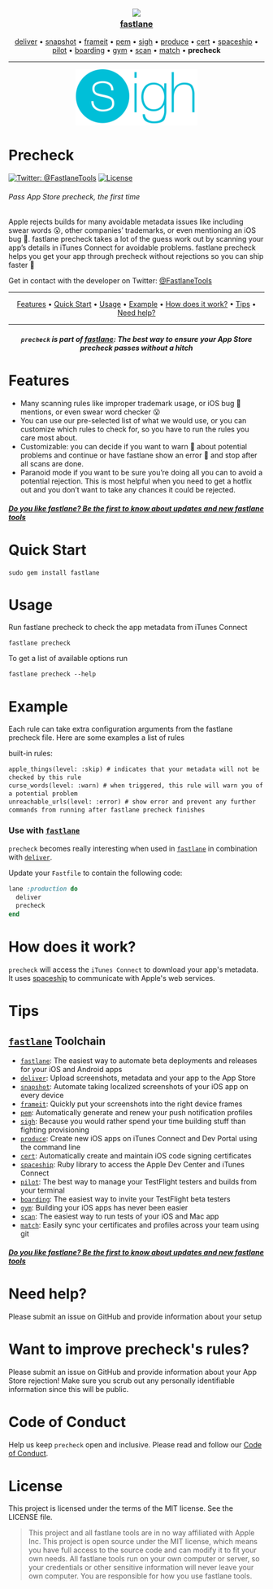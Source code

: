 <h3 align="center">
  <a href="https://github.com/fastlane/fastlane/tree/master/fastlane">
    <img src="../fastlane/assets/fastlane.png" width="150" />
    <br />
    fastlane
  </a>
</h3>
<p align="center">
  <a href="https://github.com/fastlane/fastlane/tree/master/deliver">deliver</a> &bull;
  <a href="https://github.com/fastlane/fastlane/tree/master/snapshot">snapshot</a> &bull;
  <a href="https://github.com/fastlane/fastlane/tree/master/frameit">frameit</a> &bull;
  <a href="https://github.com/fastlane/fastlane/tree/master/pem">pem</a> &bull;
  <a href="https://github.com/fastlane/fastlane/tree/master/sigh">sigh</a> &bull;
  <a href="https://github.com/fastlane/fastlane/tree/master/produce">produce</a> &bull;
  <a href="https://github.com/fastlane/fastlane/tree/master/cert">cert</a> &bull;
  <a href="https://github.com/fastlane/fastlane/tree/master/spaceship">spaceship</a> &bull;
  <a href="https://github.com/fastlane/fastlane/tree/master/pilot">pilot</a> &bull;
  <a href="https://github.com/fastlane/boarding">boarding</a> &bull;
  <a href="https://github.com/fastlane/fastlane/tree/master/gym">gym</a> &bull;
  <a href="https://github.com/fastlane/fastlane/tree/master/scan">scan</a> &bull;
  <a href="https://github.com/fastlane/fastlane/tree/master/match">match</a> &bull;
  <b>precheck</b>
</p>

-------

<p align="center">
  <img src="assets/precheck.png" height="110">
</p>

Precheck
============

[![Twitter: @FastlaneTools](https://img.shields.io/badge/contact-@FastlaneTools-blue.svg?style=flat)](https://twitter.com/FastlaneTools)
[![License](https://img.shields.io/badge/license-MIT-green.svg?style=flat)](https://github.com/fastlane/fastlane/blob/master/LICENSE)

###### Pass App Store precheck, the first time

Apple rejects builds for many avoidable metadata issues like including swear words 😮, other companies’ trademarks, or even mentioning an iOS bug 🐛. fastlane precheck takes a lot of the guess work out by scanning your app’s details in iTunes Connect for avoidable problems. fastlane precheck helps you get your app through precheck without rejections so you can ship faster 🚀


Get in contact with the developer on Twitter: [@FastlaneTools](https://twitter.com/FastlaneTools)

-------

<p align="center">
    <a href="#features">Features</a> &bull;
    <a href="#quick-start">Quick Start</a> &bull;
    <a href="#usage">Usage</a> &bull;
    <a href="#example">Example</a> &bull;
    <a href="#how-does-it-work">How does it work?</a> &bull;
    <a href="#tips">Tips</a> &bull;
    <a href="#need-help">Need help?</a>
</p>

-------

<h5 align="center"><code>precheck</code> is part of <a href="https://fastlane.tools">fastlane</a>: The best way to ensure your App Store precheck passes without a hitch </h5>

# Features

- Many scanning rules like improper trademark usage, or iOS bug 🐛 mentions, or even swear word checker 😮
- You can use our pre-selected list of what we would use, or you can customize which rules to check for, so you have to run the rules you care most about.
- Customizable: you can decide if you want to warn 📢 about potential problems and continue or have fastlane show an error 🙅 and stop after all scans are done.
- Paranoid mode if you want to be sure you’re doing all you can to avoid a potential rejection. This is most helpful when you need to get a hotfix out and you don’t want to take any chances it could be rejected.


##### [Do you like fastlane? Be the first to know about updates and new fastlane tools](https://tinyletter.com/fastlane-tools)

# Quick Start

    sudo gem install fastlane

# Usage
Run fastlane precheck to check the app metadata from iTunes Connect

    fastlane precheck

To get a list of available options run
    
    fastlane precheck --help
    
# Example

Each rule can take extra configuration arguments from the fastlane precheck file.
Here are some examples a list of rules
 
built-in rules:

    apple_things(level: :skip) # indicates that your metadata will not be checked by this rule
    curse_words(level: :warn) # when triggered, this rule will warn you of a potential problem
    unreachable_urls(level: :error) # show error and prevent any further commands from running after fastlane precheck finishes
 

### Use with [`fastlane`](https://github.com/fastlane/fastlane/tree/master/fastlane)

`precheck` becomes really interesting when used in [`fastlane`](https://github.com/fastlane/fastlane/tree/master/fastlane) in combination with [`deliver`](https://github.com/fastlane/fastlane/tree/master/deliver).

Update your `Fastfile` to contain the following code:

```ruby
lane :production do
  deliver
  precheck
end
```

# How does it work?

`precheck` will access the `iTunes Connect` to download your app's metadata. It uses [spaceship](https://spaceship.airforce) to communicate with Apple's web services.


# Tips
## [`fastlane`](https://fastlane.tools) Toolchain

- [`fastlane`](https://fastlane.tools): The easiest way to automate beta deployments and releases for your iOS and Android apps
- [`deliver`](https://github.com/fastlane/fastlane/tree/master/deliver): Upload screenshots, metadata and your app to the App Store
- [`snapshot`](https://github.com/fastlane/fastlane/tree/master/snapshot): Automate taking localized screenshots of your iOS app on every device
- [`frameit`](https://github.com/fastlane/fastlane/tree/master/frameit): Quickly put your screenshots into the right device frames
- [`pem`](https://github.com/fastlane/fastlane/tree/master/pem): Automatically generate and renew your push notification profiles
- [`sigh`](https://github.com/fastlane/fastlane/tree/master/sigh): Because you would rather spend your time building stuff than fighting provisioning
- [`produce`](https://github.com/fastlane/fastlane/tree/master/produce): Create new iOS apps on iTunes Connect and Dev Portal using the command line
- [`cert`](https://github.com/fastlane/fastlane/tree/master/cert): Automatically create and maintain iOS code signing certificates
- [`spaceship`](https://github.com/fastlane/fastlane/tree/master/spaceship): Ruby library to access the Apple Dev Center and iTunes Connect
- [`pilot`](https://github.com/fastlane/fastlane/tree/master/pilot): The best way to manage your TestFlight testers and builds from your terminal
- [`boarding`](https://github.com/fastlane/boarding): The easiest way to invite your TestFlight beta testers
- [`gym`](https://github.com/fastlane/fastlane/tree/master/gym): Building your iOS apps has never been easier
- [`scan`](https://github.com/fastlane/fastlane/tree/master/scan): The easiest way to run tests of your iOS and Mac app
- [`match`](https://github.com/fastlane/fastlane/tree/master/match): Easily sync your certificates and profiles across your team using git

##### [Do you like fastlane? Be the first to know about updates and new fastlane tools](https://tinyletter.com/fastlane-tools)

# Need help?
Please submit an issue on GitHub and provide information about your setup

# Want to improve precheck's rules?
Please submit an issue on GitHub and provide information about your App Store rejection! Make sure you scrub out any personally identifiable information since this will be public.

# Code of Conduct
Help us keep `precheck` open and inclusive. Please read and follow our [Code of Conduct](https://github.com/fastlane/fastlane/blob/master/CODE_OF_CONDUCT.md).

# License
This project is licensed under the terms of the MIT license. See the LICENSE file.

> This project and all fastlane tools are in no way affiliated with Apple Inc. This project is open source under the MIT license, which means you have full access to the source code and can modify it to fit your own needs. All fastlane tools run on your own computer or server, so your credentials or other sensitive information will never leave your own computer. You are responsible for how you use fastlane tools.


